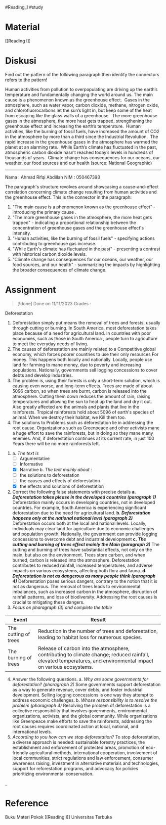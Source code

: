 #Reading_I #study 

# Material
[[Reading I]]

# Diskusi
Find out the pattern of the following paragraph then identify the connectors refers to the pattern!

Human activities from pollution to overpopulating are driving up the earth’s temperature and fundamentally changing the world around us. The main cause is a phenomenon known as the greenhouse effect.  Gases in the atmosphere, such as water vapor, carbon dioxide, methane, nitrogen oxide, and chlorofluorocarbons let the sun’s light in, but keep some of the heat from escaping like the glass walls of a greenhouse.  The more greenhouse gases in the atmosphere, the more heat gets trapped, strengthening the greenhouse effect and increasing the earth’s temperature.  Human activities, like the burning of fossil fuels, have increased the amount of CO2 in the atmosphere by more than a third since the Industrial Revolution.  The rapid increase in the greenhouse gases in the atmosphere has warmed the planet at an alarming rate.  While Earth’s climate has fluctuated in the past, atmospheric carbon dioxide hasn’t reached today’s levels in hundreds of thousands of years.  Climate change has consequences for our oceans, our weather, our food sources and our health (source: National Geographic)
___
Nama : Ahmad Rifqi Abdillah
NIM : 050467393

The paragraph's structure revolves around showcasing a cause-and-effect correlation concerning climate change resulting from human activities and the greenhouse effect. This is the connector in the paragraph:

1. "The main cause is a phenomenon known as the greenhouse effect" - introducing the primary cause .  
2. "The more greenhouse gases in the atmosphere, the more heat gets trapped" - indicating a proportional relationship between the concentration of greenhouse gases and the greenhouse effect's intensity.
3. "Human activities, like the burning of fossil fuels" - specifying actions contributing to greenhouse gas increase.  
4. "While Earth's climate has fluctuated in the past" - presenting a contrast with historical carbon dioxide levels.  
5. "Climate change has consequences for our oceans, our weather, our food sources, and our health" - summarizing the impacts by highlighting the broader consequences of climate change.


# Assignment
>[!done] Done on 11/11/2023
>Grades : 

Deforestation 
1) Deforestation simply put means the removal of trees and forests, usually through cutting or burning. In South America, most deforestation takes place because of a need for agricultural land. In countries with poor economies, such as those in South America , people turn to agriculture to meet the everyday needs of living. 
2) The causes of deforestation are mainly related to a Competitive global economy, which forces poorer countries to use their only resources For money. This happens both locally and nationally. Locally, people use land for farming to mane money, due to poverty and increasing populations. Nationally, governments sell logging concessions to cover debts and develop industries. 
3) The problem is, using their forests is only a short-term solution, which is causing even worse, and long-term effects. Trees are made of about 5096 carbon, so when trees are burnt, carbon is released into the atmosphere. Cutting them down reduces the amount of rain, raising temperatures and allowing the sun to heat up the land and dry it out. Also greatly affected are the animals and plants that live in the rainforests. Tropical rainforests hold about 5096 of earth's species of animal. When we destroy their habitat, we Kill them too. 
4) The solutions to Problems such as deforestation lie in addressing the root cause. Organizations such as Greenpeace and other activists mane a huge effort to save the rainforests, but in doing so they mane many enemies. And, if deforestation continues at its current rate, in just 100 Years there will be no more rainforests left. 

1. a. *The text is*
	- [ ] Argumentative
	- [ ] Informative
	- [x] Narrative
	b. *The text mainly about :*
	- [ ] the solutions to deforestation 
	- [ ] the causes and effects of deforestation 
	- [x] the effects and solutions of deforestation 
2. Correct the following false statements with precise details
	**a. *Deforestation takes please in the developed countries (paragraph 1)***
		Deforestation mainly occurs in developing countries, not in developed countries. For example, South America is experiencing significant deforestation due to the need for agricultural land.
	**b. *Deforestation happens only at the national national level (paragraph 2)***
		Deforestation occurs both at the local and national levels. Locally, individuals may clear land for agriculture due to economic challenges and population growth. Nationally, the government can provide logging concessions to overcome debt and industrial development
	**c. *The cutting and burning of trees effect mainly the Main (paragraph 3)***
		The cutting and burning of trees have substantial effects, not only on the main, but also on the environment. Trees store carbon, and when burned, carbon is released into the atmosphere. Deforestation contributes to reduced rainfall, increased temperatures, and adverse impacts on various ecosystems, affecting both flora and fauna.
	**d. *Deforestation is not as dangerous as many people think (paragraph 4)***
		Deforestation poses serious dangers, contrary to the notion that it is not as dangerous. The removal of trees leads to environmental imbalances, such as increased carbon in the atmosphere, disruption of rainfall patterns, and loss of biodiversity. Addressing the root causes is crucial to mitigating these dangers.
3. *Focus on pharagraph (3) and complete the table*

| Event                | Result |
| -------------------- | ------ |
| The cutting of trees |  Reduction in the number of trees and deforestation, leading to habitat loss for numerous species.      |
| The burning of trees |  Release of carbon into the atmosphere, contributing to climate change; reduced rainfall, elevated temperatures, and environmental impact on various ecosystems.      |

4. Answer the following questions.
	a. *Why are some governments for deforestation? (pharagraph 2)*
		Some governments support deforestation as a way to generate revenue, cover debts, and foster industrial development. Selling logging concessions is one way they attempt to address economic challenges.
	b. *Whose responsibility is to resolve the problem (pharagraph 4)*
		Resolving the problem of deforestation is a collective responsibility that involves governments, environmental organizations, activists, and the global community. While organizations like Greenpeace make efforts to save the rainforests, addressing the root causes requires coordinated action at local, national, and international levels.
5. *According to you how can we stop deforestation?*
	To stop deforestation, a diverse approach is needed: sustainable forestry practices, the establishment and enforcement of protected areas, promotion of eco-friendly agricultural methods, international cooperation, involvement of local communities, strict regulations and law enforcement, consumer awareness raising, investment in alternative materials and technologies, support for reforestation programs, and advocacy for policies prioritizing environmental conservation.


_



# Reference
Buku Materi Pokok [[Reading I]] Universitas Terbuka